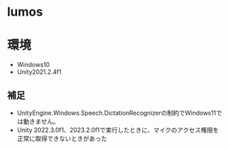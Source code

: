 # lumos

# 環境
* Windows10
* Unity2021.2.4f1

## 補足
* UnityEngine.Windows.Speech.DictationRecognizerの制約でWindows11では動きません。
* Unity 2022.3.0f1、2023.2.0f1で実行したときに、マイクのアクセス権限を正常に取得できないときがあった
